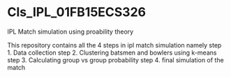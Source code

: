 # Cls_IPL_01FB15ECS326
IPL Match simulation using proability theory

This repository contains all the 4 steps in ipl match simulation namely
step 1. Data collection 
step 2. Clustering batsmen and bowlers using k-means
step 3. Calculating group vs group probability
step 4. final simulation of the match
